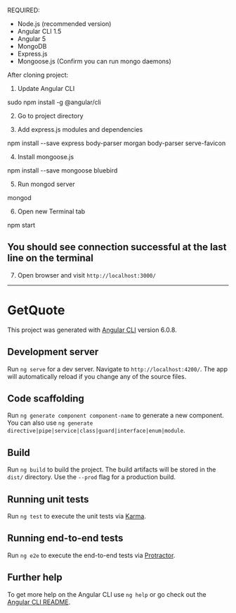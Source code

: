 REQUIRED:
- Node.js (recommended version)
- Angular CLI 1.5
- Angular 5
- MongoDB
- Express.js
- Mongoose.js
(Confirm you can run mongo daemons)

After cloning project: 

1. Update Angular CLI

sudo npm install -g @angular/cli

2. Go to project directory

3. Add express.js modules and dependencies

npm install --save express body-parser morgan body-parser serve-favicon

4. Install mongoose.js

npm install --save mongoose bluebird

5. Run mongod server

mongod

6. Open new Terminal tab

npm start

## You should see connection successful at the last line on the terminal

7. Open browser and visit `http://localhost:3000/`

************************************************************************************************

# GetQuote

This project was generated with [Angular CLI](https://github.com/angular/angular-cli) version 6.0.8.

## Development server

Run `ng serve` for a dev server. Navigate to `http://localhost:4200/`. The app will automatically reload if you change any of the source files.

## Code scaffolding

Run `ng generate component component-name` to generate a new component. You can also use `ng generate directive|pipe|service|class|guard|interface|enum|module`.

## Build

Run `ng build` to build the project. The build artifacts will be stored in the `dist/` directory. Use the `--prod` flag for a production build.

## Running unit tests

Run `ng test` to execute the unit tests via [Karma](https://karma-runner.github.io).

## Running end-to-end tests

Run `ng e2e` to execute the end-to-end tests via [Protractor](http://www.protractortest.org/).

## Further help

To get more help on the Angular CLI use `ng help` or go check out the [Angular CLI README](https://github.com/angular/angular-cli/blob/master/README.md).
